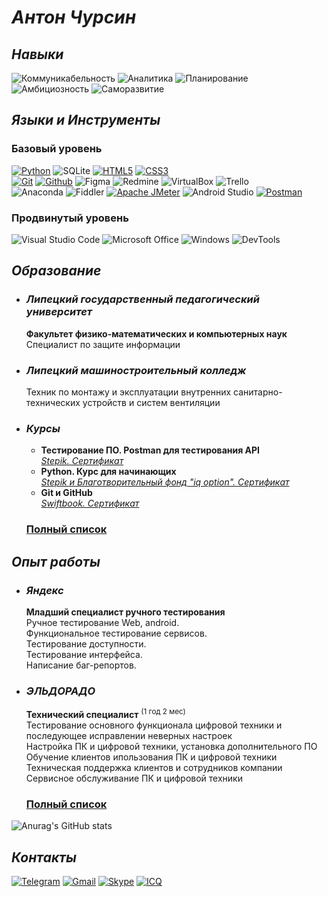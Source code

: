 # ***Антон Чурсин***

## ***Навыки***
![Коммуникабельность](https://img.shields.io/badge/Коммуникабельность-white?style=for-the-badge)
![Аналитика](https://img.shields.io/badge/Аналитика-white?style=for-the-badge)
![Планирование](https://img.shields.io/badge/Планирование-white?style=for-the-badge)
![Амбициозность](https://img.shields.io/badge/Амбициозность-white?style=for-the-badge)
![Саморазвитие](https://img.shields.io/badge/Саморазвитие-white?style=for-the-badge)

## ***Языки и Инструменты***

### **Базовый уровень**

[![Python](https://img.shields.io/badge/python-white?style=for-the-badge&logo=python&logoColor=3776AB)](../main/Certificates/Python.%20Курс%20для%20начинающих.jpg)
![SQLite](https://img.shields.io/badge/sqlite-white?style=for-the-badge&logo=sqlite&logoColor=003B57)
[![HTML5](https://img.shields.io/badge/HTML5-white?style=for-the-badge&logo=HTML5&logoColor=E34F26)](../main/Certificates/Веб-разработка%20для%20начинающих.%20HTML%20и%20CSS.jpg)
[![CSS3](https://img.shields.io/badge/css3-white?style=for-the-badge&logo=css3&logoColor=1572B6)](../main/Certificates/Веб-разработка%20для%20начинающих.%20HTML%20и%20CSS.jpg)<!--![JavaScript](https://img.shields.io/badge/JavaScript-white?style=for-the-badge&logo=JavaScript&logoColor=F7DF1E)--><!--![Selenium](https://img.shields.io/badge/selenium-white?style=for-the-badge&logo=selenium&logoColor=43B02A)-->  
[![Git](https://img.shields.io/badge/Git-white?style=for-the-badge&logo=git&logoColor=F05032)](../main/Certificates/Изучаем%20Git%20И%20GitHub.jpg)
[![Github](https://img.shields.io/badge/Github-white?style=for-the-badge&logo=github&logoColor=181717)](../main/Certificates/Изучаем%20Git%20И%20GitHub.jpg)
![Figma](https://img.shields.io/badge/figma-white?style=for-the-badge&logo=figma&logoColor=F24E1E)
![Redmine](https://img.shields.io/badge/redmine-white?style=for-the-badge&logo=redmine&logoColor=B32024)
![VirtualBox](https://img.shields.io/badge/virtualbox-white?style=for-the-badge&logo=virtualbox&logoColor=183A61)
![Trello](https://img.shields.io/badge/Trello-white?style=for-the-badge&logo=Trello&logoColor=0052CC)  
![Anaconda](https://img.shields.io/badge/anaconda-white?style=for-the-badge&logo=anaconda&logoColor=44A833)
![Fiddler](https://img.shields.io/badge/fiddler-white?style=for-the-badge&logo=fiddler&logoColor=green)
[![Apache JMeter](https://img.shields.io/badge/apache%20jmeter-white?style=for-the-badge&logo=apachejmeter&logoColor=D22128)](../main/Certificates/Тестирование%20ПО%20с%20нуля%20до%20специалиста.jpg)
![Android Studio](https://img.shields.io/badge/android%20studio-white?style=for-the-badge&logo=androidstudio&logoColor=0078D6)
[![Postman](https://img.shields.io/badge/postman-white?style=for-the-badge&logo=postman&logoColor=FF6C37)](../main/Certificates/Тестирование%20ПО.%20Postman%20для%20тестирования%20API.jpg)

### **Продвинутый уровень**

![Visual Studio Code](https://img.shields.io/badge/visual%20studio%20code-white?style=for-the-badge&logo=visualstudiocode&logoColor=007ACC)
![Microsoft Office](https://img.shields.io/badge/ms%20office-white?style=for-the-badge&logo=microsoftoffice&logoColor=D83B01)
![Windows](https://img.shields.io/badge/windows-white?style=for-the-badge&logo=windows&logoColor=0078D6)
![DevTools](https://img.shields.io/badge/DevTools-white?style=for-the-badge&logo=GoogleChrome&logoColor=4285F4)

## ***Образование***

+ ### ***Липецкий государственный педагогический университет***
  **Факультет физико-математических и компьютерных наук**  
  Специалист по защите информации

+ ### ***Липецкий машиностроительный колледж***
  Техник по монтажу и эксплуатации внутренних санитарно-технических устройств и систем вентиляции

+ ### ***Курсы***
  + **Тестирование ПО. Postman для тестирования API**  
*[Stepik. Сертификат](../main/Certificates/Тестирование%20ПО.%20Postman%20для%20тестирования%20API.jpg)*
  + **Python. Курс для начинающих**  
*[Stepik и Благотворительный фонд "iq option". Сертификат](../main/Certificates/Python.%20Курс%20для%20начинающих.jpg)*
  + **Git и GitHub**  
*[Swiftbook. Сертификат](../main/Certificates/Изучаем%20Git%20И%20GitHub.jpg)*

  ### **[Полный список](../main/assets/Education.md)**

## ***Опыт работы***

+ ### ***Яндекс***  
  **Младший специалист ручного тестирования**  
  Ручное тестирование Web, android.  
  Функциональное тестирование сервисов.  
  Тестирование доступности.  
  Тестирование интерфейса.  
  Написание баг-репортов.  

+ ### ***ЭЛЬДОРАДО***  

  **Технический специалист** <sup>(1 год 2 мес)</sup>  
  Тестирование основного функционала цифровой техники и последующее исправлении неверных настроек  
  Настройка ПК и цифровой техники, установка дополнительного ПО  
  Обучение клиентов ипользования ПК и цифровой техники  
  Техническая поддержка клиентов и сотрудников компании  
  Сервисное обслуживание ПК и цифровой техники

  ### **[Полный список](../main/assets/Job.md)**  

![Anurag's GitHub stats](https://github-readme-stats.vercel.app/api?username=N7KA&count_private=true&show_icons=true&theme=white&locale=ru&custom_title=Антон%20Чурсин.%20Статистика%20GitHub)

## ***Контакты***
[![Telegram](https://img.shields.io/badge/Telegram-white?style=social&logo=Telegram&logoColor=26A5E4)](https://t.me/xn7kax) <!--[![WhatsApp](https://img.shields.io/badge/WhatsApp-white?style=social&logo=WhatsApp&logoColor=25D366)]()--> [![Gmail](https://img.shields.io/badge/Gmail-white?style=social&logo=Gmail&logoColor=EA4335)](mailto:anton.a.chursin@gmail.com)
[![Skype](https://img.shields.io/badge/Skype-white?style=social&logo=Skype&logoColor=26A5E4)](https://join.skype.com/invite/E8LfPXIfr4Mv)
[![ICQ](https://img.shields.io/badge/ICQ-white?style=social&logo=ICQ&logoColor=24FF00)](https://icq.im/8007040)